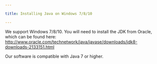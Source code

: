 ```yaml
---

title: Installing Java on Windows 7/8/10

---
```


We support Windows 7/8/10. You will need to install the JDK from Oracle, which can be found here: <http://www.oracle.com/technetwork/java/javase/downloads/jdk8-downloads-2133151.html>

Our software is compatible with Java 7 or higher.
